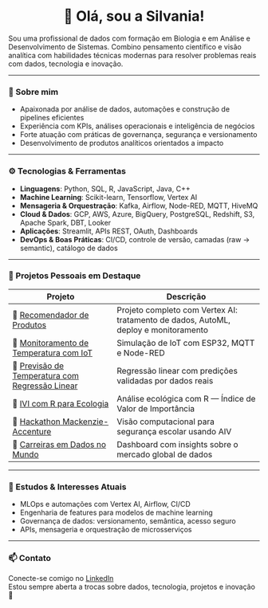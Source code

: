 <h1 align="center">👋 Olá, sou a Silvania!</h1>

Sou uma profissional de dados com formação em Biologia e em Análise e Desenvolvimento de Sistemas. Combino pensamento científico e visão analítica com habilidades técnicas modernas para resolver problemas reais com dados, tecnologia e inovação.

---

### 💼 Sobre mim

- Apaixonada por análise de dados, automações e construção de pipelines eficientes
- Experiência com KPIs, análises operacionais e inteligência de negócios
- Forte atuação com práticas de governança, segurança e versionamento
- Desenvolvimento de produtos analíticos orientados a impacto

---

### ⚙️ Tecnologias & Ferramentas

- **Linguagens**: Python, SQL, R, JavaScript, Java, C++
- **Machine Learning**: Scikit-learn, Tensorflow, Vertex AI
- **Mensageria & Orquestração**: Kafka, Airflow, Node-RED, MQTT, HiveMQ
- **Cloud & Dados**: GCP, AWS, Azure, BigQuery, PostgreSQL, Redshift, S3, Apache Spark, DBT, Looker
- **Aplicações**: Streamlit, APIs REST, OAuth, Dashboards
- **DevOps & Boas Práticas**: CI/CD, controle de versão, camadas (raw → semantic), catálogo de dados

---

### 🚀 Projetos Pessoais em Destaque

| Projeto | Descrição |
|--------|-----------|
| 🔗 [Recomendador de Produtos](https://github.com/silvaniacorreia/recomendador-produtos) | Projeto completo com Vertex AI: tratamento de dados, AutoML, deploy e monitoramento |
| 🔗 [Monitoramento de Temperatura com IoT](https://github.com/silvaniacorreia/ods6_iot_projeto_controle_temperatura) | Simulação de IoT com ESP32, MQTT e Node-RED |
| 🔗 [Previsão de Temperatura com Regressão Linear](https://github.com/silvaniacorreia/desafio_BIGMAAP) | Regressão linear com predições validadas por dados reais |
| 🔗 [IVI com R para Ecologia](https://github.com/silvaniacorreia/funcao-importancia-ecologica) | Análise ecológica com R — Índice de Valor de Importância |
| 🔗 [Hackathon Mackenzie-Accenture](https://github.com/silvaniacorreia/Hackathon_Grupo03_Accenture) | Visão computacional para segurança escolar usando AIV |
| 🔗 [Carreiras em Dados no Mundo](https://github.com/silvaniacorreia/Careers-in-Data-Around-the-World) | Dashboard com insights sobre o mercado global de dados |

---

### 📌 Estudos & Interesses Atuais

- MLOps e automações com Vertex AI, Airflow, CI/CD
- Engenharia de features para modelos de machine learning
- Governança de dados: versionamento, semântica, acesso seguro
- APIs, mensageria e orquestração de microsserviços

---

### 📫 Contato

Conecte-se comigo no [LinkedIn](https://www.linkedin.com/in/silvaniacorreia/)  
Estou sempre aberta a trocas sobre dados, tecnologia, projetos e inovação 🚀
